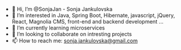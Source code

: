 <!--- ✨✨✨✨✨✨✨✨✨✨--->

- 👋 Hi, I’m @SonjaJan - Sonja Jankulovska
- 👀 I’m interested in Java, Spring Boot, Hibernate, javascript, jQuery, React, Magnolia CMS, front-end and backend development ...
- 🌱 I’m currently learning microservices
- 💞️ I’m looking to collaborate on intresting projects
- 📫 How to reach me: sonja.jankulovska@gmail.com


<!--- ✨✨✨✨✨✨✨✨✨✨--->
